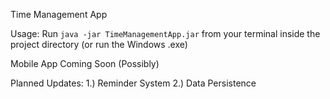 Time Management App

Usage: Run ```java -jar TimeManagementApp.jar``` from your terminal inside the project directory (or run the Windows .exe)

Mobile App Coming Soon (Possibly)

Planned Updates: 
1.) Reminder System
2.) Data Persistence

